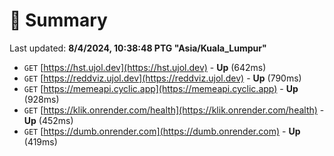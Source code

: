 # 📖 Summary
Last updated: **8/4/2024, 10:38:48 PTG "Asia/Kuala_Lumpur"**

- `GET` [https://hst.ujol.dev](https://hst.ujol.dev) - **Up** (642ms)
- `GET` [https://reddviz.ujol.dev](https://reddviz.ujol.dev) - **Up** (790ms)
- `GET` [https://memeapi.cyclic.app](https://memeapi.cyclic.app) - **Up** (928ms)
- `GET` [https://klik.onrender.com/health](https://klik.onrender.com/health) - **Up** (452ms)
- `GET` [https://dumb.onrender.com](https://dumb.onrender.com) - **Up** (419ms)
